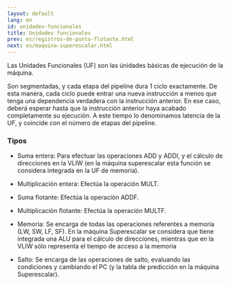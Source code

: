 ```yaml
---
layout: default
lang: en
id: unidades-funcionales
title: Unidades funcionales
prev: es/registros-de-punto-flotante.html
next: es/maquina-superescalar.html
---
```


Las Unidades Funcionales (UF) son las únidades básicas de ejecución de la máquina.

Son segmentadas, y cada etapa del pipeline dura 1 ciclo exactamente. De esta manera, cada ciclo puede entrar una nueva instrucción a menos que tenga una dependencia verdadera con la instrucción anterior. En ese caso, deberá esperar hasta que la instrucción anterior haya acabado completamente su ejecución. A este tiempo lo denominamos latencia de la UF, y coincide con el número de etapas del pipeline.

### Tipos

* Suma entera: Para efectuar las operaciones ADD y ADDI, y el cálculo de direcciones en la VLIW (en la máquina superescalar esta función se considera integrada en la UF de memoria).

* Multiplicación entera: Efectúa la operación MULT.

* Suma flotante: Efectúa la operación ADDF.

* Multiplicación flotante: Efectúa la operación MULTF.

* Memoria: Se encarga de todas las operaciones referentes a memoria (LW, SW, LF, SF). En la máquina Superescalar se considera que tiene integrada una ALU para el cálculo de direcciones, mientras que en la VLIW sólo representa el tiempo de acceso a la memoria

* Salto: Se encarga de las operaciones de salto, evaluando las condiciones y cambiando el PC (y la tabla de predicción en la máquina Superescalar).